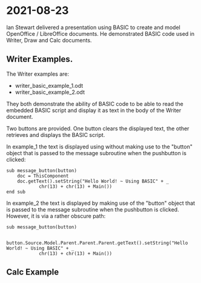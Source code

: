 # 2021-08-23

Ian Stewart delivered a presentation using BASIC to create and model OpenOffice / LibreOffice documents. He demonstrated BASIC code used in Writer, Draw and Calc documents.

## Writer Examples.
	
The Writer examples are:

* writer_basic_example_1.odt
* writer_basic_example_2.odt

They both demonstrate the ability of BASIC code to be able to read the embedded BASIC script and display it as text in the body of the Writer document.

Two buttons are provided. One button clears the displayed text, the other retrieves and displays the BASIC script.

In example_1 the text is displayed using without making use to the "button" object that is passed to the message subroutine when the pushbutton is clicked:

```
sub message_button(button)
	doc = ThisComponent
	doc.getText().setString("Hello World! ~ Using BASIC" + _
	        chr(13) + chr(13) + Main())
end sub
```

In example_2 the text is displayed by making use of the "button" object that is passed to the message subroutine when the pushbutton is clicked. However, it is via a rather obscure path:

```
sub message_button(button)
	
	button.Source.Model.Parent.Parent.Parent.getText().setString("Hello World! ~ Using BASIC" + _
	        chr(13) + chr(13) + Main())
``` 

## Calc Example
